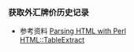 ### 获取外汇牌价历史记录  

* 参考资料
  [Parsing HTML with Perl](http://radar.oreilly.com/2014/02/parsing-html-with-perl-2.html)  
  [HTML::TableExtract](https://metacpan.org/pod/HTML::TableExtract)
